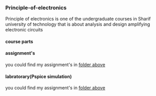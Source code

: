### Principle-of-electronics
Principle of electronics is one of the undergraduate courses in Sharif university of technology that is about analysis and design amplifying electronic circuits   

#### course parts

#### assignment's
you could find my assignment's in [folder above](https://github.com/kasrafallah/Principle-of-electronics-/tree/main/assignment's)

#### labratorary(Pspice simulation)
you could find my assignment's in [folder above](https://github.com/kasrafallah/Principle-of-electronics-/tree/main/laboratory)
